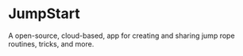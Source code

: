 # JumpStart
A open-source, cloud-based, app for creating and sharing jump rope routines, tricks, and more.
